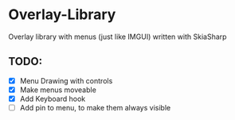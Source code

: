 # Overlay-Library

Overlay library with menus (just like IMGUI) written with SkiaSharp


## TODO:

- [x] Menu Drawing with controls
- [x] Make menus moveable
- [x] Add Keyboard hook
- [ ] Add pin to menu, to make them always visible

